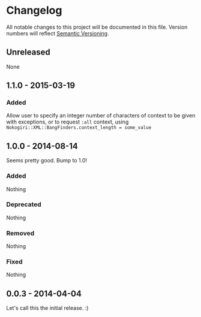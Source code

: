 # Changelog

All notable changes to this project will be documented in this file. Version numbers will reflect [Semantic Versioning](http://semver.org/).

## Unreleased

None

## 1.1.0 - 2015-03-19

### Added

Allow user to specify an integer number of characters of context to be given with exceptions, or to request `:all` context, using `Nokogiri::XML::BangFinders.context_length = some_value`

## 1.0.0 - 2014-08-14

Seems pretty good. Bump to 1.0!

### Added

Nothing

### Deprecated

Nothing

### Removed

Nothing

### Fixed

Nothing

## 0.0.3 - 2014-04-04

Let's call this the initial release. :)
